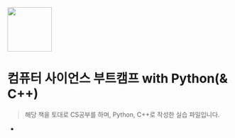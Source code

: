 <img src="http://image.yes24.com/goods/58552941/XL" height="100"> 

# 컴퓨터 사이언스 부트캠프 with Python(& C++)

> 해당 책을 토대로 CS공부를 하며, Python, C++로 작성한 실습 파일입니다.

- 
